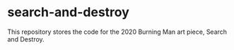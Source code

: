 # search-and-destroy
This repository stores the code for the 2020 Burning Man art piece, Search and Destroy.
